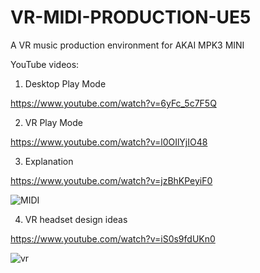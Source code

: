 # VR-MIDI-PRODUCTION-UE5

A VR music production environment for AKAI MPK3 MINI

YouTube videos: 

1. Desktop Play Mode 

https://www.youtube.com/watch?v=6yFc_5c7F5Q

2. VR Play Mode

https://www.youtube.com/watch?v=l0OIlYjIO48

3. Explanation

https://www.youtube.com/watch?v=jzBhKPeyiF0

![MIDI](https://user-images.githubusercontent.com/85923968/195917090-3f692a79-af0e-4fcb-8b31-68e8ad8e510e.jpg)

4. VR headset design ideas

https://www.youtube.com/watch?v=iS0s9fdUKn0

![vr](https://user-images.githubusercontent.com/85923968/195917919-f33c7149-6e62-470e-ba74-8dc1181fd342.jpg)
